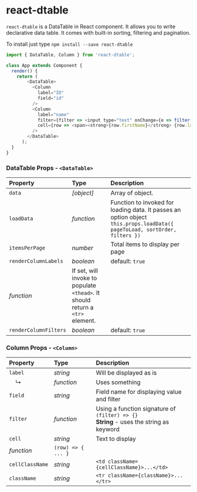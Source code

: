 # react-dtable

`react-dtable` is a DataTable in React component. It allows you to write declarative
data table. It comes with built-in sorting, filtering and pagination.

To install just type `npm install --save react-dtable`

```js
import { DataTable, Column } from 'react-dtable';

class App extends Component {
  render() {
    return (
        <DataTable>
          <Column
            label="ID"
            field="id"
          />
          <Column
            label="name"
            filter={filter => <input type="text" onChange={e => filter({name: e.target.value})} />}
            cell={row => <span><strong>{row.firstName}</strong> {row.lastName}</span>}
          />
        </DataTable>
      );
  }
}
```

### DataTable Props - `<DataTable>`

Property | Type | Description
:---|:---|:---
`data` | _[object]_ | Array of object.
`loadData` | _function_ | Function to invoked for loading data. It passes an option object `this.props.loadData({ pageToLoad, sortOrder, filters })`
`itemsPerPage` | _number_ | Total items to display per page
`renderColumnLabels` | _boolean_ | default: `true`
 | _function_ | If set, will invoke to populate `<thead>`. It should return a `<tr>` element.
`renderColumnFilters` | _boolean_ | default: `true`

### Column Props - `<Column>`

Property | Type | Description
:---|:---|:---
`label` | _string_ | Will be displayed as is
&nbsp;&nbsp;&nbsp; ↳ | _function_ | Uses something
`field` | _string_ | Field name for displaying value and filter
`filter` | _function_ | Using a function signature of `(filter) => {}` <br>**String** - uses the string as keyword
`cell` | _string_ | Text to display
 | _function_ | `(row) => { ... }`
 `cellClassName` | _string_ | `<td className={cellClassName}>...</td>`
 `className` | _string_ | `<tr className={className}>...</tr>`

